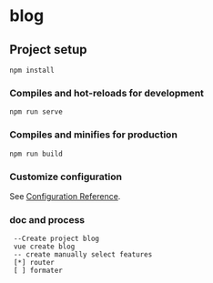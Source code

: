 # blog

## Project setup
```
npm install
```

### Compiles and hot-reloads for development
```
npm run serve
```

### Compiles and minifies for production
```
npm run build
```

### Customize configuration
See [Configuration Reference](https://cli.vuejs.org/config/).


### doc and process
```
 --Create project blog
 vue create blog
 -- create manually select features
 [*] router
 [ ] formater
 

```